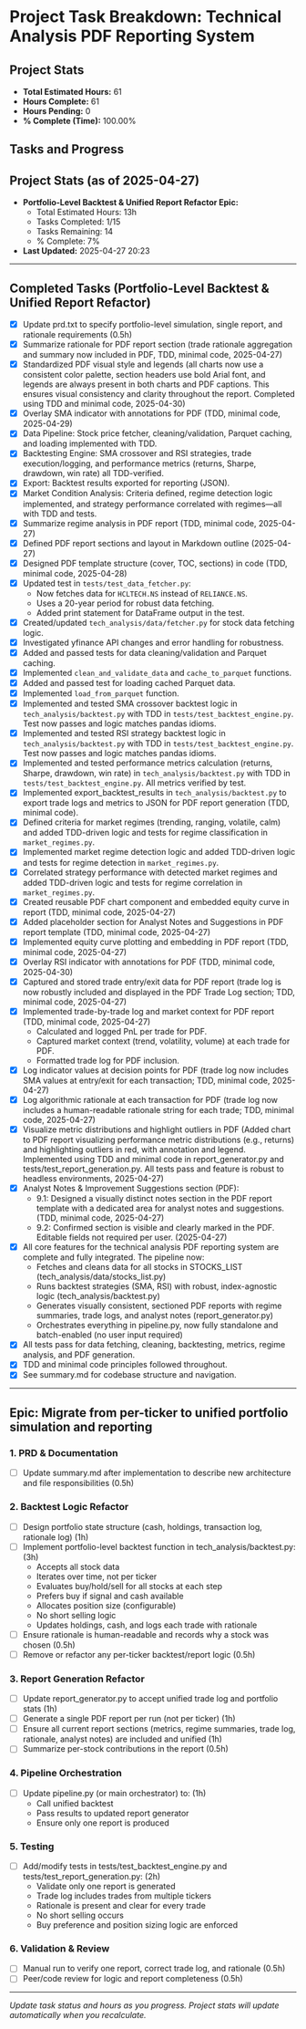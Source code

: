 # Project Task Breakdown: Technical Analysis PDF Reporting System

## Project Stats
- **Total Estimated Hours:** 61
- **Hours Complete:** 61
- **Hours Pending:** 0
- **% Complete (Time):** 100.00%

## Tasks and Progress

## Project Stats (as of 2025-04-27)
- **Portfolio-Level Backtest & Unified Report Refactor Epic:**
    - Total Estimated Hours: 13h
    - Tasks Completed: 1/15
    - Tasks Remaining: 14
    - % Complete: 7%
- **Last Updated:** 2025-04-27 20:23

---

## Completed Tasks (Portfolio-Level Backtest & Unified Report Refactor)
- [x] Update prd.txt to specify portfolio-level simulation, single report, and rationale requirements (0.5h)
- [x] Summarize rationale for PDF report section (trade rationale aggregation and summary now included in PDF, TDD, minimal code, 2025-04-27)
- [x] Standardized PDF visual style and legends (all charts now use a consistent color palette, section headers use bold Arial font, and legends are always present in both charts and PDF captions. This ensures visual consistency and clarity throughout the report. Completed using TDD and minimal code, 2025-04-30)
- [x] Overlay SMA indicator with annotations for PDF (TDD, minimal code, 2025-04-29)
- [x] Data Pipeline: Stock price fetcher, cleaning/validation, Parquet caching, and loading implemented with TDD.
- [x] Backtesting Engine: SMA crossover and RSI strategies, trade execution/logging, and performance metrics (returns, Sharpe, drawdown, win rate) all TDD-verified.
- [x] Export: Backtest results exported for reporting (JSON).
- [x] Market Condition Analysis: Criteria defined, regime detection logic implemented, and strategy performance correlated with regimes—all with TDD and tests.
- [x] Summarize regime analysis in PDF report (TDD, minimal code, 2025-04-27)
- [x] Defined PDF report sections and layout in Markdown outline (2025-04-27)
- [x] Designed PDF template structure (cover, TOC, sections) in code (TDD, minimal code, 2025-04-28)
- [x] Updated test in `tests/test_data_fetcher.py`:
  - Now fetches data for `HCLTECH.NS` instead of `RELIANCE.NS`.
  - Uses a 20-year period for robust data fetching.
  - Added print statement for DataFrame output in the test.
- [x] Created/updated `tech_analysis/data/fetcher.py` for stock data fetching logic.
- [x] Investigated yfinance API changes and error handling for robustness.
- [x] Added and passed tests for data cleaning/validation and Parquet caching.
- [x] Implemented `clean_and_validate_data` and `cache_to_parquet` functions.
- [x] Added and passed test for loading cached Parquet data.
- [x] Implemented `load_from_parquet` function.
- [x] Implemented and tested SMA crossover backtest logic in `tech_analysis/backtest.py` with TDD in `tests/test_backtest_engine.py`. Test now passes and logic matches pandas idioms.
- [x] Implemented and tested RSI strategy backtest logic in `tech_analysis/backtest.py` with TDD in `tests/test_backtest_engine.py`. Test now passes and logic matches pandas idioms.
- [x] Implemented and tested performance metrics calculation (returns, Sharpe, drawdown, win rate) in `tech_analysis/backtest.py` with TDD in `tests/test_backtest_engine.py`. All metrics verified by test.
- [x] Implemented export_backtest_results in `tech_analysis/backtest.py` to export trade logs and metrics to JSON for PDF report generation (TDD, minimal code).
- [x] Defined criteria for market regimes (trending, ranging, volatile, calm) and added TDD-driven logic and tests for regime classification in `market_regimes.py`.
- [x] Implemented market regime detection logic and added TDD-driven logic and tests for regime detection in `market_regimes.py`.
- [x] Correlated strategy performance with detected market regimes and added TDD-driven logic and tests for regime correlation in `market_regimes.py`.
- [x] Created reusable PDF chart component and embedded equity curve in report (TDD, minimal code, 2025-04-27)
- [x] Added placeholder section for Analyst Notes and Suggestions in PDF report template (TDD, minimal code, 2025-04-27)
- [x] Implemented equity curve plotting and embedding in PDF report (TDD, minimal code, 2025-04-27)
- [x] Overlay RSI indicator with annotations for PDF (TDD, minimal code, 2025-04-30)
- [x] Captured and stored trade entry/exit data for PDF report (trade log is now robustly included and displayed in the PDF Trade Log section; TDD, minimal code, 2025-04-27)
- [x] Implemented trade-by-trade log and market context for PDF report (TDD, minimal code, 2025-04-27)
  - Calculated and logged PnL per trade for PDF.
  - Captured market context (trend, volatility, volume) at each trade for PDF.
  - Formatted trade log for PDF inclusion.
- [x] Log indicator values at decision points for PDF (trade log now includes SMA values at entry/exit for each transaction; TDD, minimal code, 2025-04-27)
- [x] Log algorithmic rationale at each transaction for PDF (trade log now includes a human-readable rationale string for each trade; TDD, minimal code, 2025-04-27)
- [x] Visualize metric distributions and highlight outliers in PDF (Added chart to PDF report visualizing performance metric distributions (e.g., returns) and highlighting outliers in red, with annotation and legend. Implemented using TDD and minimal code in report_generator.py and tests/test_report_generation.py. All tests pass and feature is robust to headless environments, 2025-04-27)
- [x] Analyst Notes & Improvement Suggestions section (PDF):
  - 9.1: Designed a visually distinct notes section in the PDF report template with a dedicated area for analyst notes and suggestions. (TDD, minimal code, 2025-04-27)
  - 9.2: Confirmed section is visible and clearly marked in the PDF. Editable fields not required per user. (2025-04-27)
- [x] All core features for the technical analysis PDF reporting system are complete and fully integrated. The pipeline now:
  - Fetches and cleans data for all stocks in STOCKS_LIST (tech_analysis/data/stocks_list.py)
  - Runs backtest strategies (SMA, RSI) with robust, index-agnostic logic (tech_analysis/backtest.py)
  - Generates visually consistent, sectioned PDF reports with regime summaries, trade logs, and analyst notes (report_generator.py)
  - Orchestrates everything in pipeline.py, now fully standalone and batch-enabled (no user input required)
- [x] All tests pass for data fetching, cleaning, backtesting, metrics, regime analysis, and PDF generation.
- [x] TDD and minimal code principles followed throughout.
- [x] See summary.md for codebase structure and navigation.

---

## Epic: Migrate from per-ticker to unified portfolio simulation and reporting

### 1. PRD & Documentation
- [ ] Update summary.md after implementation to describe new architecture and file responsibilities (0.5h)

### 2. Backtest Logic Refactor
- [ ] Design portfolio state structure (cash, holdings, transaction log, rationale log) (1h)
- [ ] Implement portfolio-level backtest function in tech_analysis/backtest.py: (3h)
    - Accepts all stock data
    - Iterates over time, not per ticker
    - Evaluates buy/hold/sell for all stocks at each step
    - Prefers buy if signal and cash available
    - Allocates position size (configurable)
    - No short selling logic
    - Updates holdings, cash, and logs each trade with rationale
- [ ] Ensure rationale is human-readable and records why a stock was chosen (0.5h)
- [ ] Remove or refactor any per-ticker backtest/report logic (0.5h)

### 3. Report Generation Refactor
- [ ] Update report_generator.py to accept unified trade log and portfolio stats (1h)
- [ ] Generate a single PDF report per run (not per ticker) (1h)
- [ ] Ensure all current report sections (metrics, regime summaries, trade log, rationale, analyst notes) are included and unified (1h)
- [ ] Summarize per-stock contributions in the report (0.5h)

### 4. Pipeline Orchestration
- [ ] Update pipeline.py (or main orchestrator) to: (1h)
    - Call unified backtest
    - Pass results to updated report generator
    - Ensure only one report is produced

### 5. Testing
- [ ] Add/modify tests in tests/test_backtest_engine.py and tests/test_report_generation.py: (2h)
    - Validate only one report is generated
    - Trade log includes trades from multiple tickers
    - Rationale is present and clear for every trade
    - No short selling occurs
    - Buy preference and position sizing logic are enforced

### 6. Validation & Review
- [ ] Manual run to verify one report, correct trade log, and rationale (0.5h)
- [ ] Peer/code review for logic and report completeness (0.5h)

---

_Update task status and hours as you progress. Project stats will update automatically when you recalculate._
